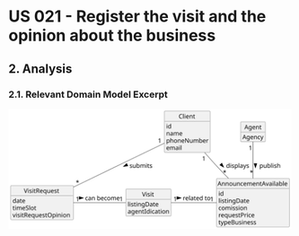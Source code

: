 # US 021 - Register the visit and the opinion about the business

## 2. Analysis

### 2.1. Relevant Domain Model Excerpt 

![Domain Model](svg/us021-domain-model.svg)
